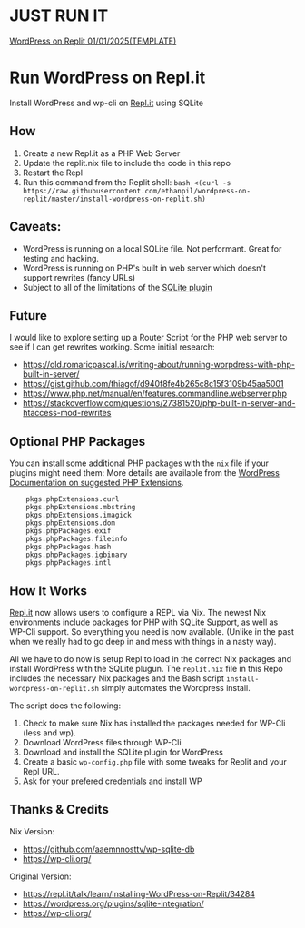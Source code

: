 # JUST RUN IT
[WordPress on Replit 01/01/2025(TEMPLATE)](https://replit.com/@SnowChan2/WordPress-on-Replit-01012025)

# Run WordPress on Repl.it
Install WordPress and wp-cli on [Repl.it](https://repl.it/) using SQLite

## How
1. Create a new Repl.it as a PHP Web Server
2. Update the replit.nix file to include the code in this repo
3. Restart the Repl
4. Run this command from the Replit shell:
`bash <(curl -s https://raw.githubusercontent.com/ethanpil/wordpress-on-replit/master/install-wordpress-on-replit.sh)`

## Caveats:
* WordPress is running on a local SQLite file. Not performant. Great for testing and hacking.
* WordPress is running on PHP's built in web server which doesn't support rewrites (fancy URLs)
* Subject to all of the limitations of the [SQLite plugin](https://github.com/aaemnnosttv/wp-sqlite-db)

## Future
I would like to explore setting up a Router Script for the PHP web server to see if I can get rewrites working. Some initial research:
* https://old.romaricpascal.is/writing-about/running-worpdress-with-php-built-in-server/
* https://gist.github.com/thiagof/d940f8fe4b265c8c15f3109b45aa5001
* https://www.php.net/manual/en/features.commandline.webserver.php
* https://stackoverflow.com/questions/27381520/php-built-in-server-and-htaccess-mod-rewrites

## Optional PHP Packages
You can install some additional PHP packages with the `nix` file if your plugins might need them:
More details are available from the [WordPress Documentation on suggested PHP Extensions](https://make.wordpress.org/hosting/handbook/server-environment/#php-extensions).
```
    pkgs.phpExtensions.curl  
    pkgs.phpExtensions.mbstring   
    pkgs.phpExtensions.imagick
    pkgs.phpExtensions.dom  
    pkgs.phpPackages.exif  
    pkgs.phpPackages.fileinfo  
    pkgs.phpPackages.hash
    pkgs.phpPackages.igbinary
    pkgs.phpPackages.intl
```
## How It Works

[Repl.it](https://repl.it/) now allows users to configure a REPL via Nix. The newest Nix environments include packages for PHP with SQLite Support, as well as WP-Cli support. So everything you need is now available. (Unlike in the past when we really had to go deep in and mess with things in a nasty way).

All we have to do now is setup Repl to load in the correct Nix packages and install WordPress with the SQLite plugun. The `replit.nix` file in this Repo includes the necessary Nix packages and the Bash script `install-wordpress-on-replit.sh` simply automates the Wordpress install.

The script does the following:

1. Check to make sure Nix has installed the packages needed for WP-Cli (less and wp).
2. Download WordPress files through WP-Cli
3. Download and install the SQLite plugin for WordPress
4. Create a basic `wp-config.php` file with some tweaks for Replit and your Repl URL.
5. Ask for your prefered credentials and install WP

## Thanks & Credits

Nix Version:
* https://github.com/aaemnnosttv/wp-sqlite-db
* https://wp-cli.org/

Original Version:
* https://repl.it/talk/learn/Installing-WordPress-on-Replit/34284
* https://wordpress.org/plugins/sqlite-integration/
* https://wp-cli.org/
